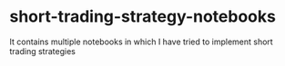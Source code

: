 # short-trading-strategy-notebooks
It contains multiple notebooks in which I have tried to implement short trading strategies
